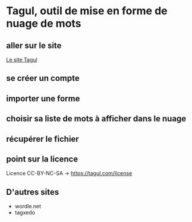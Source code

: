 # Tagul, outil de mise en forme de nuage de mots
## aller sur le site

[Le site Tagul](http://tagul.com)
## se créer un compte
## importer une forme
## choisir sa liste de mots à afficher dans le nuage
## récupérer le fichier
## point sur la licence
Licence CC-BY-NC-SA -> https://tagul.com/license
## D'autres sites
- wordle.net
- tagxedo


